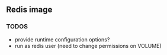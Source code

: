 ## Redis image


### TODOS
* provide runtime configuration options?
* run as redis user (need to change permissions on VOLUME)
